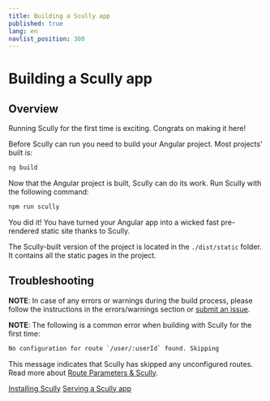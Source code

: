 ```yaml
---
title: Building a Scully app
published: true
lang: en
navlist_position: 300
---
```


# Building a Scully app

## Overview

Running Scully for the first time is exciting. Congrats on making it here!

Before Scully can run you need to build your Angular project. Most projects' built is:

```bash
ng build
```

Now that the Angular project is built, Scully can do its work. Run Scully with the following command:

```bash
npm run scully
```

You did it! You have turned your Angular app into a wicked fast pre-rendered static site thanks to Scully.

The Scully-built version of the project is located in the `./dist/static` folder. It contains all the static pages in the project.

## Troubleshooting

**NOTE**: In case of any errors or warnings during the build process, please follow the instructions in the errors/warnings section or [submit an issue](https://github.com/scullyio/scully/issues/new/choose).

**NOTE**: The following is a common error when building with Scully for the first time:

```bash
No configuration for route `/user/:userId` found. Skipping
```

This message indicates that Scully has skipped any unconfigured routes. Read more about [Route Parameters & Scully](/docs/learn/faq#route-parameters).

<div class="docs-prev_next">
  <a class="prev" href="/docs/learn/getting-started/installation">Installing Scully</a>
  <a class="next" href="/docs/learn/getting-started/serving">Serving a Scully app</a>
</div>

